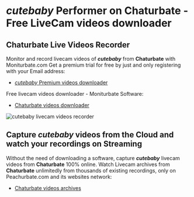 # _cutebaby_ Performer on Chaturbate - Free LiveCam videos downloader

## Chaturbate Live Videos Recorder

Monitor and record livecam videos of **_cutebaby_** from **Chaturbate** with Moniturbate.com
Get a premium trial for free by just and only registering with your Email address:
* [_cutebaby_ Premium videos downloader](https://moniturbate.com/request-demo-licence-key.html)

Free livecam videos downloader - Moniturbate Software:
* [Chaturbate videos downloader](https://moniturbate.com/moniturbate-download-software.html)

![_cutebaby_ livecam videos recorder](https://peachurnet.com/templates/moniturbate-software.png)


## Capture _cutebaby_ videos from the Cloud and watch your recordings on Streaming

Without the need of downloading a software, capture **_cutebaby_** livecam videos from **Chaturbate** 100% online.
Watch Livecam archives from **Chaturbate** unlimitedly from thousands of existing recordings, only on Peachurbate.com and its websites network:
* [Chaturbate videos archives](https://peachurnet.com/)